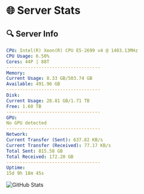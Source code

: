 # 🌐 Server Stats
## 🔍 Server Info
```yaml
CPU: Intel(R) Xeon(R) CPU E5-2699 v4 @ 1403.13MHz
CPU Usage: 6.50%
Cores: 44P | 88T
-----------------------------------
Memory:
Current Usage: 8.33 GB/503.74 GB
Available: 491.96 GB
-----------------------------------
Disk:
Current Usage: 28.81 GB/1.71 TB
Free: 1.60 TB
-----------------------------------
GPU:
No GPU detected
-----------------------------------
Network:
Current Transfer (Sent): 637.82 KB/s
Current Transfer (Received): 77.17 KB/s
Total Sent: 815.58 GB
Total Received: 172.20 GB
-----------------------------------
Uptime:
15d 9h 18m 45s
```
![GitHub Stats](https://img.shields.io/badge/Updated-2025-05-05_02:27:33-blue)